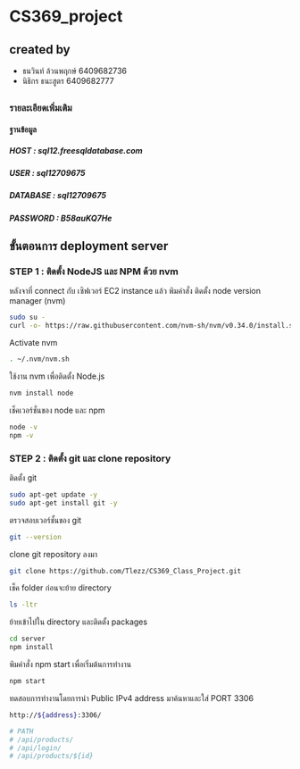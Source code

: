 # CS369_project

## created by
* ธนวินท์ ล้วนพฤกษ์ 6409682736
* นิธิกร ธนะสูตร 6409682777
##

### รายละเอียดเพิ่มเติม
#### ฐานข้อมูล
##### HOST 	   : sql12.freesqldatabase.com
##### USER  	 : sql12709675
##### DATABASE : sql12709675
##### PASSWORD : B58auKQ7He

## ขั้นตอนการ deployment server
### STEP 1 : ติดตั้ง NodeJS และ NPM ด้วย nvm
หลังจาที่ connect กับ เซิฟเวอร์ EC2 instance แล้ว พิมคำสั่ง
ติดตั้ง node version manager (nvm)
``` bash
sudo su -
curl -o- https://raw.githubusercontent.com/nvm-sh/nvm/v0.34.0/install.sh | bash
```
Activate nvm
``` bash
. ~/.nvm/nvm.sh
```
ใช้งาน nvm เพื่อติดตั้ง Node.js
``` bash
nvm install node
```
เช็คเวอร์ชั่นของ node และ npm
``` bash
node -v
npm -v
```
### STEP 2 : ติดตั้ง git และ clone repository
ติดตั้ง git
``` bash
sudo apt-get update -y
sudo apt-get install git -y
```
ตรวจสอบเวอร์ชั้นของ git
``` bash
git --version
```
clone git repository ลงมา
``` bash
git clone https://github.com/Tlezz/CS369_Class_Project.git
```
เช็ค folder ก่อนจะย้าย directory
``` bash
ls -ltr
```
ย้ายเข้าไปใน directory และติดตั้ง packages
``` bash
cd server
npm install
```
พิมคำสั่ง npm start เพื่อเริ่มต้นการทำงาน
``` bash
npm start
```

ทดสอบการทำงานโดยการนำ Public IPv4 address มาค้นหาและใส่ PORT 3306
``` bash
http://${address}:3306/

# PATH
# /api/products/
# /api/login/
# /api/products/${id}
```

